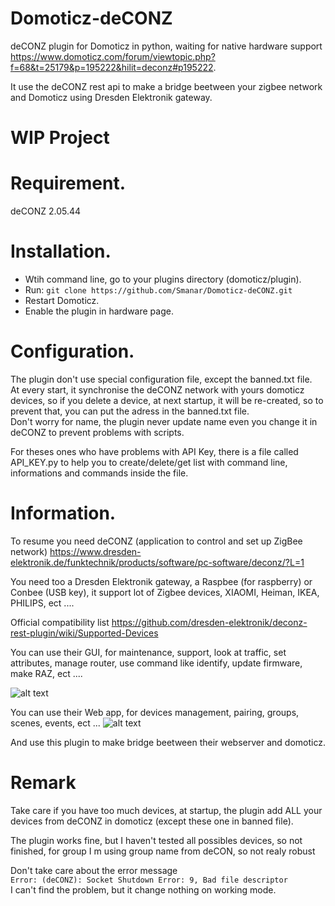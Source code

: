 # Domoticz-deCONZ
deCONZ plugin for Domoticz in python, waiting for native hardware support https://www.domoticz.com/forum/viewtopic.php?f=68&t=25179&p=195222&hilit=deconz#p195222.

It use the deCONZ rest api to make a bridge beetween your zigbee network and Domoticz using Dresden Elektronik gateway.

# WIP Project

# Requirement.
deCONZ 2.05.44

# Installation.
- Wtih command line, go to your plugins directory (domoticz/plugin).   
- Run:
```git clone https://github.com/Smanar/Domoticz-deCONZ.git```
- Restart Domoticz.   
- Enable the plugin in hardware page.   

# Configuration.
The plugin don't use special configuration file, except the banned.txt file.   
At every start, it synchronise the deCONZ network with yours domoticz devices, so if you delete a device, at next startup, it will be re-created, so to prevent that, you can put the adress in the banned.txt file.   
Don't worry for name, the plugin never update name even you change it in deCONZ to prevent problems with scripts.

For theses ones who have problems with API Key, there is a file called API_KEY.py to help you to create/delete/get list with command line, informations and commands inside the file.

# Information.
To resume you need deCONZ (application to control and set up ZigBee network) https://www.dresden-elektronik.de/funktechnik/products/software/pc-software/deconz/?L=1

You need too a Dresden Elektronik gateway, a Raspbee (for raspberry) or Conbee (USB key), it support lot of Zigbee devices, XIAOMI, Heiman, IKEA, PHILIPS, ect ....

Official compatibility list https://github.com/dresden-elektronik/deconz-rest-plugin/wiki/Supported-Devices


You can use their GUI, for maintenance, support, look at traffic, set attributes, manage router, use command like identify, update firmware, make RAZ, ect ....

![alt text](https://www.dresden-elektronik.de/typo3temp/pics/f0afa1a806.png)


You can use their Web app, for devices management, pairing, groups, scenes, events, ect ...
![alt text](https://user-images.githubusercontent.com/20152487/48567509-77dad480-e8fd-11e8-877d-2970ebb2c08c.png)


And use this plugin to make bridge beetween their webserver and domoticz.

# Remark
Take care if you have too much devices, at startup, the plugin add ALL your devices from deCONZ in domoticz (except these one in banned file).

The plugin works fine, but I haven't tested all possibles devices, so not finished, for group I m using group name from deCON, so not realy robust

Don't take care about the error message   
```Error: (deCONZ): Socket Shutdown Error: 9, Bad file descriptor```   
I can't find the problem, but it change nothing on working mode.
